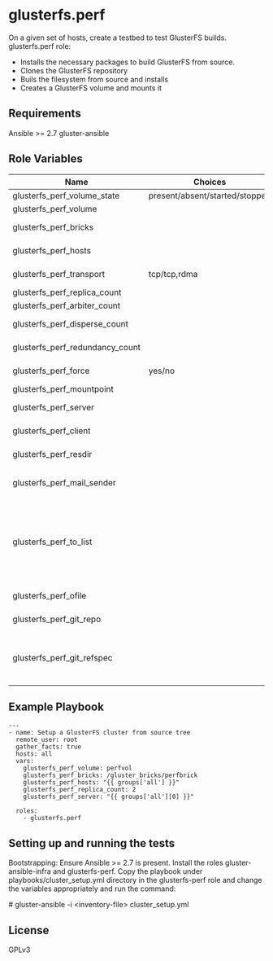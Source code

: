 glusterfs.perf
=========

On a given set of hosts, create a testbed to test GlusterFS builds.
glusterfs.perf role:
  * Installs the necessary packages to build GlusterFS from source.
  * Clones the GlusterFS repository
  * Buils the filesystem from source and installs
  * Creates a GlusterFS volume and mounts it

Requirements
------------

Ansible >= 2.7
gluster-ansible

Role Variables
--------------

| Name                     |Choices| Default value         | Comments                          |
|--------------------------|-------|-----------------------|-----------------------------------|
| glusterfs_perf_volume_state | present/absent/started/stopped | present | GlusterFS volume state.  |
| glusterfs_perf_volume | | UNDEF | Name of the gluster volume |
| glusterfs_perf_bricks | | UNDEF | GlusterFS brick directories for volume creation |
| glusterfs_perf_hosts  | | UNDEF | List of hosts that will be part of the cluster  |
| glusterfs_perf_transport | tcp/tcp,rdma | tcp | Transport to be configured while creating volume |
| glusterfs_perf_replica_count | | Omitted by default | Replica count for the volume |
| glusterfs_perf_arbiter_count | | Omitted by default | Arbiter count for the volume |
| glusterfs_perf_disperse_count | | Omitted by default | Disperse count for the volume |
| glusterfs_perf_redundancy_count | | Omitted by default | Redundancy count for the volume |
| glusterfs_perf_force | yes/no | no | Whether GlusterFS volume should be created by force |
| glusterfs_perf_mountpoint | | /mnt/glusterfs | GlusterFS mount point |
| glusterfs_perf_server | | UNDEF | Server to use while mounting GlusterFS volume |
| glusterfs_perf_client | | glusterfs_perf_server | Client on which to mount the volume|
| glusterfs_perf_resdir | | /var/tmp/glusterperf | Directory to store perf results|
| glusterfs_perf_mail_sender || sac@redhat.com | email address which has to be listed in the from field of the status email. |
| glusterfs_perf_to_list || UNDEF | email addresses of the list of people to whom the report has to be sent. Not this is not comma separated addresses, but yaml list. Plese see playbooks/cluster_setup.yml for an example. |
| glusterfs_perf_ofile || /tmp/perf-results-<date> | Output file where results have to be stored |
| glusterfs_perf_git_repo | | https://github.com/gluster/glusterfs.git | Set the URL of new repo to be cloned |
| glusterfs_perf_git_refspec | | - | Details of particular patch to be fetched. Check the details in 'Download' section in gerrit for refspec details |


Example Playbook
----------------

```
---
- name: Setup a GlusterFS cluster from source tree
  remote_user: root
  gather_facts: true
  hosts: all
  vars:
    glusterfs_perf_volume: perfvol
    glusterfs_perf_bricks: /gluster_bricks/perfbrick
    glusterfs_perf_hosts: "{{ groups['all'] }}"
    glusterfs_perf_replica_count: 2
    glusterfs_perf_server: "{{ groups['all'][0] }}"

  roles:
    - glusterfs.perf
```

Setting up and running the tests
--------------------------------
Bootstrapping: Ensure Ansible >= 2.7 is present.
Install the roles gluster-ansible-infra and glusterfs-perf.
Copy the playbook under playbooks/cluster_setup.yml directory in the
glusterfs-perf role and change the variables appropriately and run the command:

\# gluster-ansible -i \<inventory-file\> cluster_setup.yml


License
-------

GPLv3

